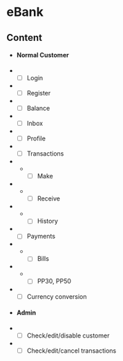 # eBank


## Content
  + #### Normal Customer
  + - [ ] Login
  + - [ ] Register
  + - [ ] Balance
  + - [ ] Inbox
  + - [ ] Profile
  + - [ ] Transactions
  + + - [ ] Make
  + + - [ ] Receive
  + + - [ ] History
  + - [ ] Payments
  + + - [ ] Bills
  + + - [ ] PP30, PP50
  + - [ ] Currency conversion
  + #### Admin
  + - [ ] Check/edit/disable customer
  + - [ ] Check/edit/cancel transactions
